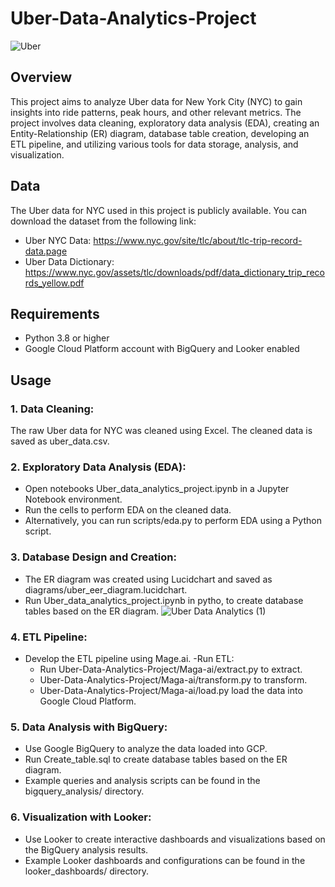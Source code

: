 # Uber-Data-Analytics-Project
![Uber](https://github.com/Kritika97Gaikwad/Uber-Data-Analytics-Project/assets/151272622/91af0447-77a1-4ac5-ad90-00b7f30a94ac)

## Overview
This project aims to analyze Uber data for New York City (NYC) to gain insights into ride patterns, peak hours, and other relevant metrics. The project involves data cleaning, exploratory data analysis (EDA), creating an Entity-Relationship (ER) diagram, database table creation, developing an ETL pipeline, and utilizing various tools for data storage, analysis, and visualization.

## Data
The Uber data for NYC used in this project is publicly available. You can download the dataset from the following link:

- Uber NYC Data: https://www.nyc.gov/site/tlc/about/tlc-trip-record-data.page
- Uber Data Dictionary: https://www.nyc.gov/assets/tlc/downloads/pdf/data_dictionary_trip_records_yellow.pdf

## Requirements
- Python 3.8 or higher
- Google Cloud Platform account with BigQuery and Looker enabled

## Usage

### 1. Data Cleaning:

The raw Uber data for NYC was cleaned using Excel. The cleaned data is saved as uber_data.csv.

### 2. Exploratory Data Analysis (EDA):

- Open notebooks Uber_data_analytics_project.ipynb in a Jupyter Notebook environment.
- Run the cells to perform EDA on the cleaned data.
- Alternatively, you can run scripts/eda.py to perform EDA using a Python script.


### 3. Database Design and Creation:

- The ER diagram was created using Lucidchart and saved as diagrams/uber_eer_diagram.lucidchart.
- Run Uber_data_analytics_project.ipynb in pytho, to create database tables based on the ER diagram.
![Uber Data Analytics (1)](https://github.com/Kritika97Gaikwad/Uber-Data-Analytics-Project/assets/151272622/9679a9a5-f883-443b-b974-622f76cf2a57)


### 4. ETL Pipeline:

- Develop the ETL pipeline using Mage.ai.
-Run ETL:
  - Run Uber-Data-Analytics-Project/Maga-ai/extract.py to extract.
  -  Uber-Data-Analytics-Project/Maga-ai/transform.py to transform.
  -  Uber-Data-Analytics-Project/Maga-ai/load.py load the data into Google Cloud Platform.

### 5. Data Analysis with BigQuery:

- Use Google BigQuery to analyze the data loaded into GCP.
- Run Create_table.sql to create database tables based on the ER diagram.
- Example queries and analysis scripts can be found in the bigquery_analysis/ directory.


### 6. Visualization with Looker:

- Use Looker to create interactive dashboards and visualizations based on the BigQuery analysis results.
- Example Looker dashboards and configurations can be found in the looker_dashboards/ directory.
